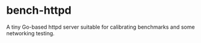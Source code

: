 # bench-httpd
A tiny Go-based httpd server suitable for calibrating benchmarks and some networking testing.
